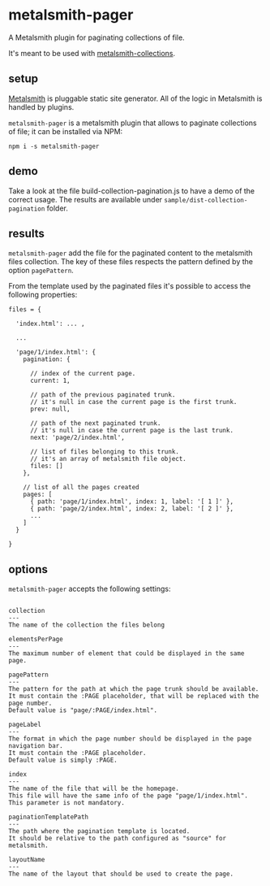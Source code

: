 # metalsmith-pager

A Metalsmith plugin for paginating collections of file.

It's meant to be used with [metalsmith-collections](https://github.com/segmentio/metalsmith-collections).

## setup

[Metalsmith](http://www.metalsmith.io/) is pluggable static site generator. All of the logic in Metalsmith is handled by plugins.

`metalsmith-pager` is a metalsmith plugin that allows to paginate collections of file; it can be installed via NPM:

```
npm i -s metalsmith-pager
```

## demo

Take a look at the file build-collection-pagination.js to have a demo of the correct usage.
The results are available under `sample/dist-collection-pagination` folder.

## results

`metalsmith-pager` add the file for the paginated content to the metalsmith files collection. The key of these files respects the pattern defined by the option `pagePattern`.

From the template used by the paginated files it's possible to access the following properties:

```
files = {

  'index.html': ... ,

  ...

  'page/1/index.html': {
    pagination: {

      // index of the current page.
      current: 1,

      // path of the previous paginated trunk.
      // it's null in case the current page is the first trunk.
      prev: null,

      // path of the next paginated trunk.
      // it's null in case the current page is the last trunk.
      next: 'page/2/index.html',

      // list of files belonging to this trunk.
      // it's an array of metalsmith file object.
      files: []
    },

    // list of all the pages created
    pages: [
      { path: 'page/1/index.html', index: 1, label: '[ 1 ]' },
      { path: 'page/2/index.html', index: 2, label: '[ 2 ]' },
      ...
    ]
  }

}
```

## options

`metalsmith-pager` accepts the following settings:

```

collection
---
The name of the collection the files belong

elementsPerPage
---
The maximum number of element that could be displayed in the same page.

pagePattern
---
The pattern for the path at which the page trunk should be available.
It must contain the :PAGE placeholder, that will be replaced with the page number.
Default value is "page/:PAGE/index.html".

pageLabel
---
The format in which the page number should be displayed in the page navigation bar.
It must contain the :PAGE placeholder.
Default value is simply :PAGE.

index
---
The name of the file that will be the homepage.
This file will have the same info of the page "page/1/index.html".
This parameter is not mandatory.

paginationTemplatePath
---
The path where the pagination template is located.
It should be relative to the path configured as "source" for metalsmith.

layoutName
---
The name of the layout that should be used to create the page.
```
